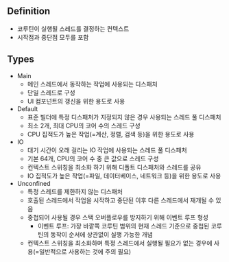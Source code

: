 ## Definition
- 코루틴이 실행될 스레드를 결정하는 컨텍스트
- 시작점과 중단점 모두를 포함

## Types
- Main
  - 메인 스레드에서 동작하는 작업에 사용되는 디스패처
  - 단일 스레드로 구성
  - UI 컴포넌트의 갱신을 위한 용도로 사용
- Default
  - 표준 빌더에 특정 디스패처가 지정되지 않은 경우 사용되는 스레드 풀 디스패처
  - 최소 2개, 최대 CPU의 코어 수의 스레드 구성
  - CPU 집적도가 높은 작업(=계산, 정렬, 검색 등)을 위한 용도로 사용
- IO
  - 대기 시간이 오래 걸리는 IO 작업에 사용되는 스레드 풀 디스패처
  - 기본 64개, CPU의 코어 수 중 큰 값으로 스레드 구성
  - 컨텍스트 스위칭을 최소화 하기 위해 디폴트 디스패처와 스레드를 공유
  - IO 집적도가 높은 작업(=파일, 데이터베이스, 네트워크 등)을 위한 용도로 사용
- Unconfined
  - 특정 스레드를 제한하지 않는 디스패처
  - 호출된 스레드에서 작업을 시작하고 중단된 이후 다른 스레드에서 재개될 수 있음
  - 중첩되어 사용될 경우 스택 오버플로우를 방지하기 위해 이벤트 루프 형성
    - 이벤트 루프: 가장 바깥쪽 코루틴 범위의 현재 스레드 기준으로 중첩된 코루틴의 동작이 순서에 상관없이 실행 가능한 개념
  - 컨텍스트 스위칭을 최소화하며 특정 스레드에서 실행될 필요가 없는 경우에 사용(=일반적으로 사용하는 것에 주의 필요)
